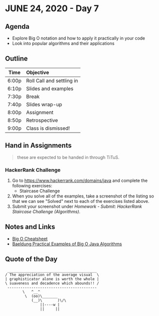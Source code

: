# JUNE 24, 2020 - Day 7

## Agenda

- Explore Big O notation and how to apply it practically in your code
- Look into popular algorithms and their applications

## Outline

| Time   | Objective                        |
| -------|:---------------------------------|
| 6:00p  | Roll Call and settling in        |
| 6:10p  | Slides and examples              |
| 7:30p  | Break                            |
| 7:40p  | Slides wrap-up                   |
| 8:00p  | Assignment                       |
| 8:50p  | Retrospective                    |
| 9:00p  | Class is dismissed!              |

<!-- ## Lab -->

## Hand in Assignments
>these are expected to be handed in through TiTuS.

### HackerRank Challenge

1. Go to https://www.hackerrank.com/domains/java and complete the following exercises:
    - Staircase Challenge
2. When you solve all of the examples, take a screenshot of the listing so that we can see "Solved" next to each of the exercises listed above.
3. Submit your screenshot under *Homework - Submit: HackerRank Staircase Challenge (Algorithms)*.

## Notes and Links

- [Big O Cheatsheet](https://www.bigocheatsheet.com/)
- [Baeldung Practical Examples of Big O Java Algorithms](https://www.baeldung.com/java-algorithm-complexity)


## Quote of the Day

```
 _________________________________________
/ The appreciation of the average visual  \
| graphisticator alone is worth the whole |
\ suaveness and decadence which abounds!! /
 -----------------------------------------
        \   ^__^
         \  (oo)\_______
            (__)\       )\/\
                ||----w |
                ||     ||

```
